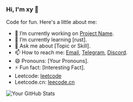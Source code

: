 ### Hi, I'm xy 👋

Code for fun. Here's a little about me:

- 🔭 I’m currently working on [Project Name](link-to-project).
- 🌱 I’m currently learning [rust].
- 💬 Ask me about [Topic or Skill].
- 📫 How to reach me: [Email](xyzmhx@gmail.com), [Telegram](https://t.me/okuzorakohaku), [Discord](https://discord.gg/Tjcc6G9K8Q).
- 😄 Pronouns: [Your Pronouns].
- ⚡ Fun fact: [Interesting Fact].
- Leetcode: [leetcode](https://leetcode.com/xy01/)
- Leetcode.cn: [leecode.cn](https://leetcode.cn/u/abenana/)

![Your GitHub Stats](link-to-your-GitHub-stats)

